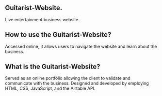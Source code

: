 ## Guitarist-Website.
Live entertainment business website. 

## How to use the Guitarist-Website?
Accessed online, it allows users to navigate the website and learn about the business.

## What is the Guitarist-Website?
Served as an online portfolio allowing the client to validate and communicate with the business. Designed and developed by employing HTML, CSS, JavaScript, and the Airtable API. 
